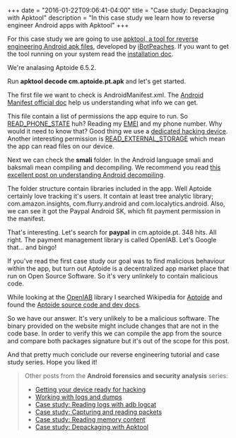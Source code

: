 +++
date = "2016-01-22T09:06:41-04:00"
title = "Case study: Depackaging with Apktool"
description = "In this case study we learn how to reverse engineer Android apps with Apktool"
+++

For this case study we are going to use [apktool, a tool for reverse engineering Android apk files](https://ibotpeaches.github.io/Apktool/), developed by [iBotPeaches](https://github.com/iBotPeaches). If you want to get the tool running on your system read the [installation doc](http://ibotpeaches.github.io/Apktool/install/).

We're analasing Aptoide 6.5.2.

Run **apktool decode cm.aptoide.pt.apk** and let's get started.

The first file we want to check is AndroidManifest.xml. The [Android Manifest official doc](http://developer.android.com/guide/topics/manifest/manifest-intro.html) help us understanding what info we can get. 

This file contain a list of permissions the app equire to run. So [READ_PHONE_STATE](https://encrypted.google.com/search?hl=en&q=android.permission.READ_PHONE_STATE) huh? Reading my [EMEI](https://en.wikipedia.org/wiki/International_Mobile_Station_Equipment_Identity) and my phone number. Why would it need to know that? Good thing we use a [dedicated hacking device](/getting-your-android-device-ready-for-hacking/). Another interesting permission is [READ_EXTERNAL_STORAGE](http://developer.android.com/reference/android/Manifest.permission.html#READ_EXTERNAL_STORAGE) which mean the app can read files on our device.

Next we can check the **smali** folder. In the Android language smali and baksmali mean compiling and decompiling. We recommend you read [this excellent post on understanding Android decompiling](https://www.quora.com/What-is-smali-in-Android).

The folder structure contain libraries included in the app. Well Aptoide certainly love tracking it's users. It contain at least tree analytic library; com.amazon.insights, com.flurry.android and com.localytics.android. Also, we can see it got the Paypal Android SK, which fit payment permission in the manifest.

That's interesting. Let's search for **paypal** in cm.aptoide.pt. 348 hits. All right. The payment management library is called OpenIAB. Let's Google that... and bingo!

If you've read the first case study our goal was to find malicious behaviour within the app, but turn out Aptoide is a decentralized app market place that run on Open Source Software. So it's very unlinkely to contain malicious code.

While looking at the [OpenIAB](https://github.com/onepf/OpenIAB) library I searched Wikipedia for [Aptoide](https://en.wikipedia.org/wiki/Aptoide) and found the [Aptoide source code and dev docs](http://aptoide.org/).

So we have our answer. It's very unlikely to be a malicious software. The binary provided on the website might include changes that are not in the code base. In order to verify this we can compile the app from the source and compare both packages signature but it's out of the scope for this post.

And that pretty much conclude our reverse engineering tutorial and case study series. Hope you liked it!

> Other posts from the **Android forensics and security analysis** series:
>
> * [Getting your device ready for hacking][android-hacking]
> * [Working with logs and dumps][basic-tools]
> * [Case study: Reading logs with adb logcat][cs-logcat]
> * [Case study: Capturing and reading packets][cs-packets]
> * [Case study: Reading memory content][cs-monitoring]
> * [Case study: Depackaging with Apktool][cs-apktool]

[android-hacking]:/getting-your-android-device-ready-for-hacking/
[basic-tools]:/working-with-android-logs-and-dumps/
[cs-logcat]:/analysing-android-app-aptoide-part-1-logcat/
[cs-packets]:/analysing-android-app-aptoide-part-2-wireshark/
[cs-monitoring]:/analysing-android-app-aptoide-part-3-systrace/
[cs-apktool]:/analysing-android-app-aptoide-part-4-apktool/
